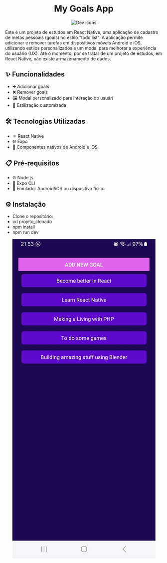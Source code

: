 <h1 align="center">My Goals App</h1>

<p align="center">
  <img src="https://skillicons.dev/icons?i=js,react" alt="Dev icons" />
</p>

Este é um projeto de estudos em React Native, uma aplicação de cadastro de metas pessoais (goals) no estilo "todo list". A aplicação permite adicionar e remover tarefas em dispositivos móveis Android e iOS, utilizando estilos personalizados e um modal para melhorar a experiência do usuário (UX). Até o momento, por se tratar de um projeto de estudos, em React Native, não existe armazenamento de dados. 

## ✨ Funcionalidades

- ➕ Adicionar goals
- ❌ Remover goals
- 🖼️ Modal personalizado para interação do usuári
- 🎨 Estilização customizada

## 🛠️ Tecnologias Utilizadas

- ⚛️ React Native
- 🌐 Expo
- 📱 Componentes nativos de Android e iOS

## 📋 Pré-requisitos

- 🌐 Node.js
- 🚀 Expo CLI
- 📱 Emulador Android/iOS ou dispositivo físico

## ⚙️ Instalação

- Clone o repositório:
- cd projeto_clonado
- npm install
- npm run dev

<p align="center">
  <img src="1.jpeg" alt="My Goals App" />
</p>
